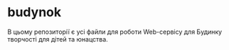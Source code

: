 # budynok

В цьому репозиторії є усі файли для роботи Web-сервісу для Будинку творчості для дітей та юнацства.
